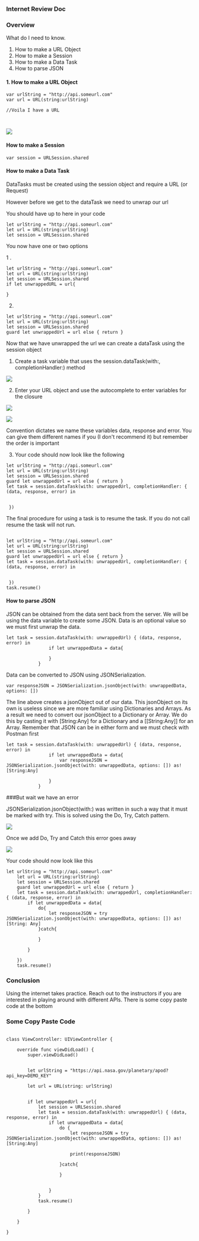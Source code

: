### Internet Review Doc

### Overview
What do I need to know.

1. How to make a URL Object
2. How to make a Session
3. How to make a Data Task 
4. How to parse JSON


#### 1. How to make a URL Object

```
var urlString = "http://api.someurl.com"
var url = URL(string:urlString)

//Voila I have a URL



```
![](https://s3.amazonaws.com/learn-verified/swift-UrlObject.png)

#### How to make a Session

```
var session = URLSession.shared
```



#### How to make a Data Task
DataTasks must be created using the session object and require a URL (or Request)

However before we get to the dataTask we need to unwrap our url
 
 
You should have up to here in your code
 
 
```
let urlString = "http://api.someurl.com"
let url = URL(string:urlString)
let session = URLSession.shared
```

You now have one or two options

1 .

```
let urlString = "http://api.someurl.com"
let url = URL(string:urlString)
let session = URLSession.shared
if let unwrappedURL = url{
  
}
```
2.

```
let urlString = "http://api.someurl.com"
let url = URL(string:urlString)
let session = URLSession.shared
guard let unwrappedUrl = url else { return }

```

Now that we have unwrapped the url we can create a dataTask using the session object 

1. Create a task variable that uses the session.dataTask(with:, completionHandler:) method

![](https://s3.amazonaws.com/learn-verified/dataTask1.png)

2. Enter your URL object and use the autocomplete to enter variables for the closure

![](https://s3.amazonaws.com/learn-verified/dataTask2.png)

![](https://s3.amazonaws.com/learn-verified/dataTask3.png)

Convention dictates we name these variables data, response and error. You can give them different names if you (I don't recommend it) but remember the order is important

3. Your code should now look like the following

```
let urlString = "http://api.someurl.com"
let url = URL(string:urlString)
let session = URLSession.shared
guard let unwrappedUrl = url else { return }
let task = session.dataTask(with: unwrappedUrl, completionHandler: { (data, response, error) in

                
 })

```

The final procedure for using a task is to resume the task. If you do not call resume the task will not run. 

```

let urlString = "http://api.someurl.com"
let url = URL(string:urlString)
let session = URLSession.shared
guard let unwrappedUrl = url else { return }
let task = session.dataTask(with: unwrappedUrl, completionHandler: { (data, response, error) in

                
 })
task.resume()

```

#### How to parse JSON

JSON can be obtained from the data sent back from the server. We will be using the data variable to create some JSON. Data is an optional value so we must first unwrap the data.

```
let task = session.dataTask(with: unwrappedUrl) { (data, response, error) in
                if let unwrappedData = data{
                    
                }
            }
```

Data can be converted to JSON using JSONSerialization. 

```
var responseJSON = JSONSerialization.jsonObject(with: unwrappedData, options: [])

```
The line above creates a jsonObject out of our data. This jsonObject on its own is useless since we are more familiar using Dictionaries and Arrays. As a result we need to convert our jsonObject to a Dictionary or Array. We do this by casting it with [String:Any] for a Dictionary and a [[String:Any]] for an Array. Remember that JSON can be in either form and we must check with Postman first

```
let task = session.dataTask(with: unwrappedUrl) { (data, response, error) in
                if let unwrappedData = data{
                    var responseJSON = JSONSerialization.jsonObject(with: unwrappedData, options: []) as! [String:Any]
                    
                }
            }
```

###But wait we have an error

JSONSerialization.jsonObject(with:) was written in such a way that it must be marked with try. This is solved using the Do, Try, Catch pattern.

![](https://s3.amazonaws.com/learn-verified/dataTask4.png)

Once we add Do, Try and Catch this error goes away

![](https://s3.amazonaws.com/learn-verified/dataTask5.png)


Your code should now look like this 

```
let urlString = "http://api.someurl.com"
    let url = URL(string:urlString)
    let session = URLSession.shared
    guard let unwrappedUrl = url else { return }
    let task = session.dataTask(with: unwrappedUrl, completionHandler: { (data, response, error) in
        if let unwrappedData = data{
            do{
                let responseJSON = try JSONSerialization.jsonObject(with: unwrappedData, options: []) as! [String: Any]
            }catch{
                
            }
            
        }
        
    })
    task.resume()
```

### Conclusion

Using the internet takes practice. Reach out to the instructors if you are interested in playing around with different APIs. There is some copy paste code at the bottom



### Some Copy Paste Code

```

class ViewController: UIViewController {

    override func viewDidLoad() {
        super.viewDidLoad()
        
        
        let urlString = "https://api.nasa.gov/planetary/apod?api_key=DEMO_KEY"
        
        let url = URL(string: urlString)
        
        
        if let unwrappedUrl = url{
            let session = URLSession.shared
            let task = session.dataTask(with: unwrappedUrl) { (data, response, error) in
                if let unwrappedData = data{
                    do {
                        let responseJSON = try JSONSerialization.jsonObject(with: unwrappedData, options: []) as! [String:Any]
                        
                        print(responseJSON)
                        
                    }catch{
                        
                    }
                    
                    
                }
            }
            task.resume()
            
        }
        
    }

}


```









































